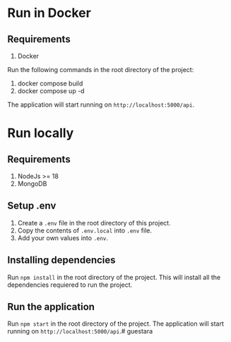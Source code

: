 # Run in Docker

## Requirements
1. Docker

Run the following commands in the root directory of the project:

1. docker compose build
2. docker compose up -d

The application will start running on `http://localhost:5000/api`.


# Run locally

## Requirements
1. NodeJs >= 18
2. MongoDB

## Setup .env

1. Create a `.env` file in the root directory of this project.
2. Copy the contents of `.env.local` into `.env` file.
3. Add your own values into `.env`.

## Installing dependencies

Run `npm install` in the root directory of the project. This will install all the dependencies requiered to run the project.

## Run the application

Run `npm start` in the root directory of the project.
The application will start running on `http://localhost:5000/api`.# guestara
